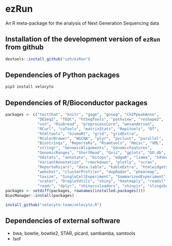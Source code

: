 # ezRun
An R meta-package for the analysis of Next Generation Sequencing data

## Installation of the development version of `ezRun` from github

```R
devtools::install_github("uzh/ezRun")
```
## Dependencies of Python packages
```Python
pip3 install velocyto
```

## Dependencies of R/Bioconductor packages
```R
packages <- c("testthat", "knitr", "gage", "goseq", "ChIPpeakAnno", 
              "DESeq2", "TEQC", "htSeqTools", "pathview", "reshape2", 
              "vsn", "Rsubread", "preprocessCore", "wesanderson",
              "RCurl", "caTools", "matrixStats", "Repitools", "DT", 
              "htmltools", "biomaRt", "grid", "gridExtra",
              "RColorBrewer", "WGCNA", "plyr", "pvclust", "parallel", 
              "Biostrings", "ReporteRs", "Rsamtools", "Hmisc", "XML", 
              "stringr", "GenomicAlignments", "GenomicFeatures",
              "GenomicRanges", "ShortRead", "Gviz", "gplots", "GO.db", 
              "GOstats", "annotate", "bitops", "edgeR", "limma", "S4Vectors",
              "VariantAnnotation", "rmarkdown", "plotly", "scran",
              "ReporteRsjars", "data.table", "kableExtra", "htmlwidgets",
              "webshot", "clusterProfiler", "dupRadar", "pheatmap",
              "taxize", "SingleCellExperiment", "SummarizedExperiment",
              "scater", "DropletUtils", "shiny", "heatmaply", "readxl",
              "readr", "dplyr", "shinycssloaders", "shinyjs", "slingshot")
packages <- setdiff(packages, rownames(installed.packages()))
BiocManager::install(packages)

install_github("velocyto-team/velocyto.R")
```

## Dependencies of external software
* bwa, bowtie, bowtie2, STAR, picard, sambamba, samtools
* lsof
